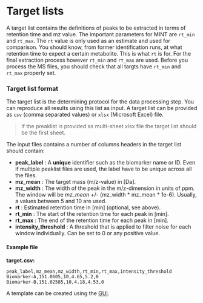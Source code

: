 # Target lists
A target list contains the definitions of peaks to be extracted in terms of retention time and mz value. The important parameters for MINT are `rt_min` and `rt_max`. The `rt` value is only used as an estimate and used for comparison. You should know, from former identification runs, at what retention time to expect a certain metabolite. This is what `rt` is for. For the final extraction process however `rt_min` and `rt_max` are used. Before you process the MS files, you should check that all targts have `rt_min` and `rt_max` properly set. 


### Target list format

The target list is the determining protocol for the data processing step. You can reproduce all results using this list as input. A target list can be provided as `csv` (comma separated values) or `xlsx` (Microsoft Excel) file. 

> If the preaklist is provided as multi-sheet xlsx file the target list should be the first sheet.

The input files contains a number of columns headers in the target list should contain:

- **peak_label** : A __unique__ identifier such as the biomarker name or ID. Even if multiple peaklist files are used, the label have to be unique across all the files.
- **mz_mean** : The target mass (m/z-value) in [Da].
- **mz_width** : The width of the peak in the m/z-dimension in units of ppm. The window will be *mz_mean* +/- (mz_width * mz_mean * 1e-6). Usually, a values between 5 and 10 are used.
- **rt** : Estimated retention time in [min] (optional, see above).
- **rt_min** : The start of the retention time for each peak in [min].
- **rt_max** : The end of the retention time for each peak in [min].
- **intensity_threshold** : A threshold that is applied to filter noise for each window individually. Can be set to 0 or any positive value.

#### Example file
**target.csv:**
```text
peak_label,mz_mean,mz_width,rt_min,rt_max,intensity_threshold
Biomarker-A,151.0605,10,4.65,5.2,0
Biomarker-B,151.02585,10,4.18,4.53,0
```


A template can be created using the [GUI](gui.md).
